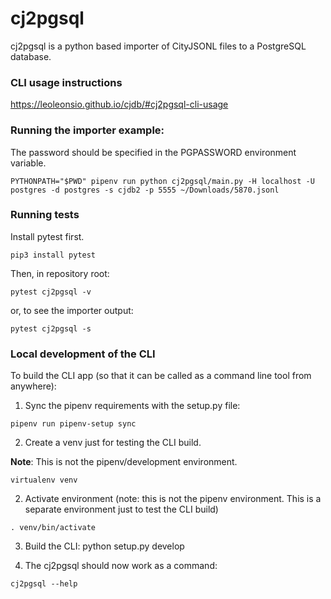 # cj2pgsql
cj2pgsql is a python based importer of CityJSONL files to a PostgreSQL database.

### CLI usage instructions
https://leoleonsio.github.io/cjdb/#cj2pgsql-cli-usage

### Running the importer example:
The password should be specified in the PGPASSWORD environment variable.

```
PYTHONPATH="$PWD" pipenv run python cj2pgsql/main.py -H localhost -U postgres -d postgres -s cjdb2 -p 5555 ~/Downloads/5870.jsonl
```

### Running tests
Install pytest first.
```
pip3 install pytest
```

Then, in repository root:
```
pytest cj2pgsql -v
```

or, to see the importer output:
```
pytest cj2pgsql -s
```


### Local development of the CLI
To build the CLI app (so that it can be called as a command line tool from anywhere):


1. Sync the pipenv requirements with the setup.py file:
```
pipenv run pipenv-setup sync
```

2. Create a venv just for testing the CLI build.

**Note**: This is not the pipenv/development environment.
```
virtualenv venv
```
2. Activate environment (note: this is not the pipenv environment. This is a separate environment just to test the CLI build)
```
. venv/bin/activate

```

3. Build the CLI:
python setup.py develop

4. The cj2pgsql should now work as a command:
```
cj2pgsql --help
```
